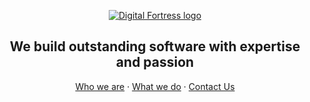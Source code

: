 <p align="center">
  <a href="https://www.digitalfortress.dev/">
    <picture>
      <source media="(prefers-color-scheme: dark)" srcset="https://okela-bucket-s3.s3.ap-southeast-1.amazonaws.com/logo/Digital+Fortress+-+Logo.png">
      <img alt="Digital Fortress logo" src="https://okela-bucket-s3.s3.ap-southeast-1.amazonaws.com/logo/Digital+Fortress+-+Logo.png">
    </picture>    
  </a>
  <h2 align="center">We build outstanding software with expertise and passion</h2>
</p>

<p align="center">
  <a href="https://digitalfortress.dev/about-us">Who we are</a>
  ·
  <a href="https://digitalfortress.dev/all-project">What we do</a>
  ·
  <a href="https://digitalfortress.dev/contact-us">Contact Us</a>
</p>
